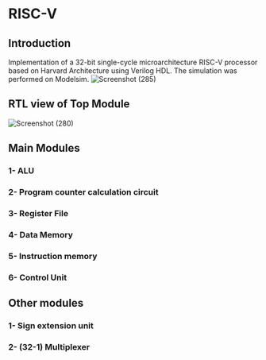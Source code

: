 # RISC-V
## Introduction
Implementation of a 32-bit single-cycle microarchitecture RISC-V processor based on Harvard Architecture using Verilog HDL.
The simulation was performed on Modelsim.
![Screenshot (285)](https://user-images.githubusercontent.com/102371006/224100404-f1938d91-d56d-44b3-8e47-51e2041fcc7b.png)

## RTL view of Top Module
![Screenshot (280)](https://user-images.githubusercontent.com/102371006/224103119-f3aefa26-e7e3-4a31-aa27-e14bc2363b08.png)

## Main Modules
### 1- ALU
### 2- Program counter calculation circuit
### 3- Register File
### 4- Data Memory
### 5- Instruction memory
### 6- Control Unit

## Other modules
### 1- Sign extension unit
### 2- (32-1) Multiplexer
